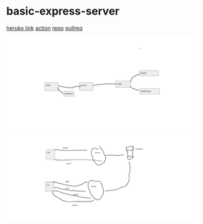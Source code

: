 # basic-express-server


[heruko link]()
[action]()
[repo](https://github.com/abu-al3ees/auth-api)
[pullreq]()


![uml](./uml.png)


![wrcc](./wrcc.png)